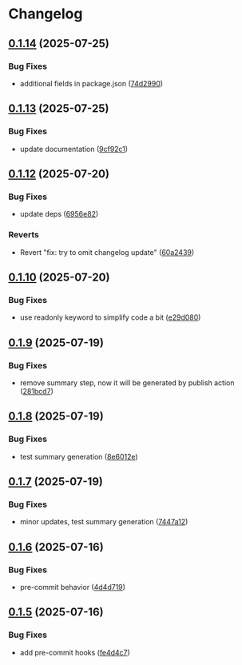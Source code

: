 # Changelog

## [0.1.14](https://github.com/agilecustoms/publish-s3/compare/v0.1.13...v0.1.14) (2025-07-25)

### Bug Fixes

* additional fields in package.json ([74d2990](https://github.com/agilecustoms/publish-s3/commit/74d2990b192f204f97a4cc8766aafea77ea27f40))


## [0.1.13](https://github.com/agilecustoms/publish-s3/compare/v0.1.12...v0.1.13) (2025-07-25)

### Bug Fixes

* update documentation ([9cf92c1](https://github.com/agilecustoms/publish-s3/commit/9cf92c1202ce510e8fd3666fdab7560a0aec6eab))


## [0.1.12](https://github.com/agilecustoms/publish-s3/compare/v0.1.11...v0.1.12) (2025-07-20)

### Bug Fixes

* update deps ([6956e82](https://github.com/agilecustoms/publish-s3/commit/6956e82921907571386f45407a0aad137baee7a0))


### Reverts

* Revert "fix: try to omit changelog update" ([60a2439](https://github.com/agilecustoms/publish-s3/commit/60a24397c7b454a934baba4c963155fd189e6905))


## [0.1.10](https://github.com/agilecustoms/publish-s3/compare/v0.1.9...v0.1.10) (2025-07-20)

### Bug Fixes

* use readonly keyword to simplify code a bit ([e29d080](https://github.com/agilecustoms/publish-s3/commit/e29d0809a6e6c50b31d4c2e3a8204b1622b4b664))


## [0.1.9](https://github.com/agilecustoms/publish-s3/compare/v0.1.8...v0.1.9) (2025-07-19)

### Bug Fixes

* remove summary step, now it will be generated by publish action ([281bcd7](https://github.com/agilecustoms/publish-s3/commit/281bcd7bb36a557ede8b63842412a9c5f8ce6fb1))


## [0.1.8](https://github.com/agilecustoms/publish-s3/compare/v0.1.7...v0.1.8) (2025-07-19)

### Bug Fixes

* test summary generation ([8e6012e](https://github.com/agilecustoms/publish-s3/commit/8e6012e8bdbe45436b4a459848cb83eed969dc38))


## [0.1.7](https://github.com/agilecustoms/publish-s3/compare/v0.1.6...v0.1.7) (2025-07-19)

### Bug Fixes

* minor updates, test summary generation ([7447a12](https://github.com/agilecustoms/publish-s3/commit/7447a12d941896960888f04295cd297c0528b9c8))


## [0.1.6](https://github.com/agilecustoms/publish-s3/compare/v0.1.5...v0.1.6) (2025-07-16)

### Bug Fixes

* pre-commit behavior ([4d4d719](https://github.com/agilecustoms/publish-s3/commit/4d4d71962b7f284b0b3d6903e7c41ab9e70e016d))


## [0.1.5](https://github.com/agilecustoms/publish-s3/compare/v0.1.4...v0.1.5) (2025-07-16)

### Bug Fixes

* add pre-commit hooks ([fe4d4c7](https://github.com/agilecustoms/publish-s3/commit/fe4d4c71298b0e23b910ceb229c8329eda13c61e))